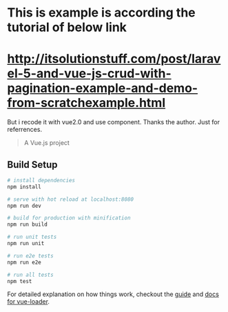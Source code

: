 # This is example is according the tutorial of below link

http://itsolutionstuff.com/post/laravel-5-and-vue-js-crud-with-pagination-example-and-demo-from-scratchexample.html
=================================================================
But i recode it with vue2.0 and use component. Thanks the author.
Just for referrences.


> A Vue.js project

## Build Setup

``` bash
# install dependencies
npm install

# serve with hot reload at localhost:8080
npm run dev

# build for production with minification
npm run build

# run unit tests
npm run unit

# run e2e tests
npm run e2e

# run all tests
npm test
```

For detailed explanation on how things work, checkout the [guide](http://vuejs-templates.github.io/webpack/) and [docs for vue-loader](http://vuejs.github.io/vue-loader).
